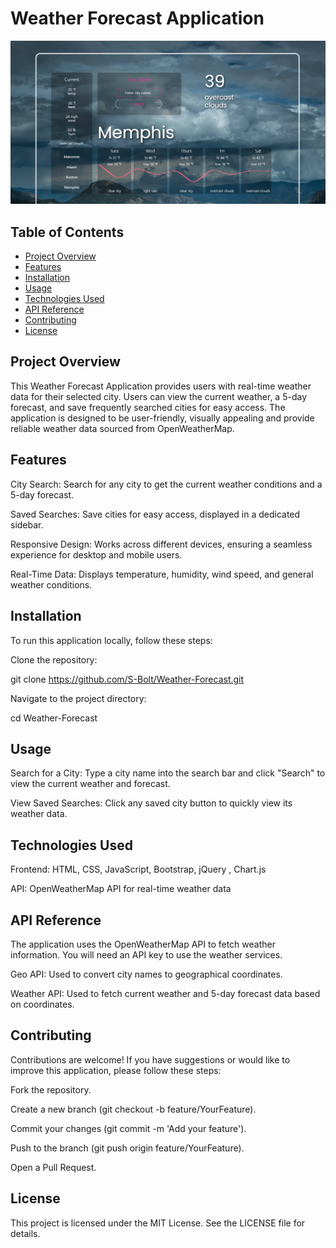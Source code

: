 # Weather Forecast Application

![Weather App](./assets/images/ReadmeImage.png)

## Table of Contents

- [Project Overview](#project-overview)
- [Features](#features)
- [Installation](#installation)
- [Usage](#usage)
- [Technologies Used](#technologies-used)
- [API Reference](#api-reference)
- [Contributing](#contributing)
- [License](#license)

## Project Overview

This Weather Forecast Application provides users with real-time weather data for their selected city. Users can view the current weather, a 5-day forecast, and save frequently searched cities for easy access. The application is designed to be user-friendly, visually appealing and provide reliable weather data sourced from OpenWeatherMap.

## Features

City Search: Search for any city to get the current weather conditions and a 5-day forecast.

Saved Searches: Save cities for easy access, displayed in a dedicated sidebar.

Responsive Design: Works across different devices, ensuring a seamless experience for desktop and mobile users.

Real-Time Data: Displays temperature, humidity, wind speed, and general weather conditions.



## Installation

To run this application locally, follow these steps:

Clone the repository:

git clone https://github.com/S-Bolt/Weather-Forecast.git

Navigate to the project directory:

cd Weather-Forecast


## Usage

Search for a City: Type a city name into the search bar and click "Search" to view the current weather and forecast.

View Saved Searches: Click any saved city button to quickly view its weather data.

## Technologies Used

Frontend: HTML, CSS, JavaScript, Bootstrap, jQuery , Chart.js

API: OpenWeatherMap API for real-time weather data

## API Reference

The application uses the OpenWeatherMap API to fetch weather information. You will need an API key to use the weather services.

Geo API: Used to convert city names to geographical coordinates.

Weather API: Used to fetch current weather and 5-day forecast data based on coordinates.

## Contributing

Contributions are welcome! If you have suggestions or would like to improve this application, please follow these steps:

Fork the repository.

Create a new branch (git checkout -b feature/YourFeature).

Commit your changes (git commit -m 'Add your feature').

Push to the branch (git push origin feature/YourFeature).

Open a Pull Request.

## License

This project is licensed under the MIT License. See the LICENSE file for details.